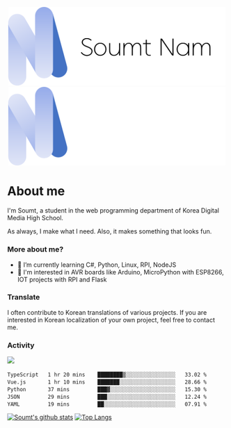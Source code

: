 <p align="center">
  <img src="https://github.com/soumt-r/soumt-r/blob/main/soumt.png?raw=true#gh-light-mode-only" style="width:500px">
  <img src="https://github.com/soumt-r/soumt-r/blob/main/soumt_dark.png?raw=true#gh-dark-mode-only" style="width:500px">
</p>

# About me

I'm Soumt, a student in the web programming department of Korea Digital Media High School.

As always, I make what I need. Also, it makes something that looks fun.

### More about me?
- 🌱 I’m currently learning C#, Python, Linux, RPI, NodeJS
- :pushpin: I'm interested in AVR boards like Arduino, MicroPython with ESP8266, IOT projects with RPI and Flask

### Translate
I often contribute to Korean translations of various projects. If you are interested in Korean localization of your own project, feel free to contact me.

### Activity
<img height="400" img src="https://wakatime.com/share/@soumt_r/0e4d0df5-374b-4c75-8ddb-57d54d739f69.svg"></img>

<!--START_SECTION:waka-->

```txt
TypeScript   1 hr 20 mins    ████████▒░░░░░░░░░░░░░░░░   33.02 %
Vue.js       1 hr 10 mins    ███████░░░░░░░░░░░░░░░░░░   28.66 %
Python       37 mins         ███▓░░░░░░░░░░░░░░░░░░░░░   15.30 %
JSON         29 mins         ███░░░░░░░░░░░░░░░░░░░░░░   12.24 %
YAML         19 mins         ██░░░░░░░░░░░░░░░░░░░░░░░   07.91 %
```

<!--END_SECTION:waka-->

[![Soumt's github stats](https://github-readme-stats.vercel.app/api?username=soumt-r)](https://github.com/anuraghazra/github-readme-stats)
[![Top Langs](https://github-readme-stats.vercel.app/api/top-langs/?username=soumt-r&layout=compact)](https://github.com/anuraghazra/github-readme-stats)

